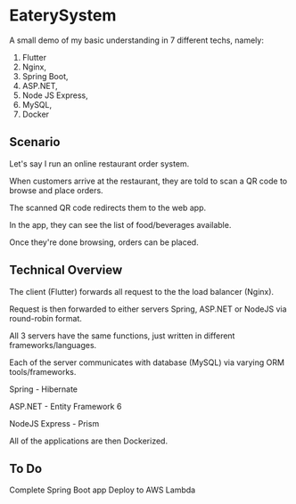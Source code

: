 # EaterySystem

A small demo of my basic understanding in 7 different techs, namely:

1. Flutter
2. Nginx,
3. Spring Boot,
4. ASP.NET,
5. Node JS Express,
6. MySQL,
7. Docker

## Scenario ##
Let's say I run an online restaurant order system.

When customers arrive at the restaurant, they are told to scan a QR code to browse and place orders.

The scanned QR code redirects them to the web app.

In the app, they can see the list of food/beverages available.

Once they're done browsing, orders can be placed.

## Technical Overview ##

The client (Flutter) forwards all request to the the load balancer (Nginx).

Request is then forwarded to either servers Spring, ASP.NET or NodeJS via round-robin format.

All 3 servers have the same functions, just written in different frameworks/languages.

Each of the server communicates with database (MySQL) via varying ORM tools/frameworks.

Spring - Hibernate

ASP.NET - Entity Framework 6

NodeJS Express - Prism

All of the applications are then Dockerized.

## To Do ##
Complete Spring Boot app
Deploy to AWS Lambda





